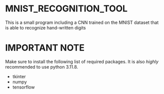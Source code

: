 # MNIST_RECOGNITION_TOOL
This is a small program including a CNN trained on the MNIST dataset that is able to recognize hand-written digits

# IMPORTANT NOTE
Make sure to install the following list of required packages. It is also *highly* recommended to use python 3.11.8.
- tkinter
- numpy
- tensorflow
